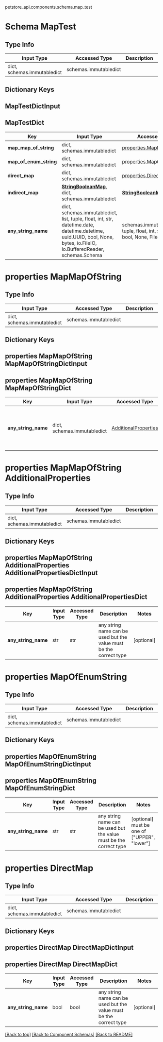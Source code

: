 petstore_api.components.schema.map_test
# Schema MapTest

## Type Info
Input Type | Accessed Type | Description | Notes
------------ | ------------- | ------------- | -------------
dict, schemas.immutabledict | schemas.immutabledict |  |

## Dictionary Keys
## MapTestDictInput
## MapTestDict

Key | Input Type | Accessed Type | Description | Notes
------------ | ------------- | ------------- | ------------- | -------------
**map_map_of_string** | dict, schemas.immutabledict | [properties.MapMapOfString](#properties-mapmapofstring) |  | [optional]
**map_of_enum_string** | dict, schemas.immutabledict | [properties.MapOfEnumString](#properties-mapofenumstring) |  | [optional]
**direct_map** | dict, schemas.immutabledict | [properties.DirectMap](#properties-directmap) |  | [optional]
**indirect_map** | [**StringBooleanMap**](string_boolean_map.md), dict, schemas.immutabledict | [**StringBooleanMap**](string_boolean_map.md) |  | [optional]
**any_string_name** | dict, schemas.immutabledict, list, tuple, float, int, str, datetime.date, datetime.datetime, uuid.UUID, bool, None, bytes, io.FileIO, io.BufferedReader, schemas.Schema | schemas.immutabledict, tuple, float, int, str, bytes, bool, None, FileIO | any string name can be used but the value must be the correct type | [optional]

# properties MapMapOfString

## Type Info
Input Type | Accessed Type | Description | Notes
------------ | ------------- | ------------- | -------------
dict, schemas.immutabledict | schemas.immutabledict |  |

## Dictionary Keys
## properties MapMapOfString MapMapOfStringDictInput
## properties MapMapOfString MapMapOfStringDict

Key | Input Type | Accessed Type | Description | Notes
------------ | ------------- | ------------- | ------------- | -------------
**any_string_name** | dict, schemas.immutabledict | [AdditionalProperties](#properties-mapmapofstring-additionalproperties) | any string name can be used but the value must be the correct type | [optional]

# properties MapMapOfString AdditionalProperties

## Type Info
Input Type | Accessed Type | Description | Notes
------------ | ------------- | ------------- | -------------
dict, schemas.immutabledict | schemas.immutabledict |  |

## Dictionary Keys
## properties MapMapOfString AdditionalProperties AdditionalPropertiesDictInput
## properties MapMapOfString AdditionalProperties AdditionalPropertiesDict

Key | Input Type | Accessed Type | Description | Notes
------------ | ------------- | ------------- | ------------- | -------------
**any_string_name** | str | str | any string name can be used but the value must be the correct type | [optional]

# properties MapOfEnumString

## Type Info
Input Type | Accessed Type | Description | Notes
------------ | ------------- | ------------- | -------------
dict, schemas.immutabledict | schemas.immutabledict |  |

## Dictionary Keys
## properties MapOfEnumString MapOfEnumStringDictInput
## properties MapOfEnumString MapOfEnumStringDict

Key | Input Type | Accessed Type | Description | Notes
------------ | ------------- | ------------- | ------------- | -------------
**any_string_name** | str | str | any string name can be used but the value must be the correct type | [optional] must be one of ["UPPER", "lower"]

# properties DirectMap

## Type Info
Input Type | Accessed Type | Description | Notes
------------ | ------------- | ------------- | -------------
dict, schemas.immutabledict | schemas.immutabledict |  |

## Dictionary Keys
## properties DirectMap DirectMapDictInput
## properties DirectMap DirectMapDict

Key | Input Type | Accessed Type | Description | Notes
------------ | ------------- | ------------- | ------------- | -------------
**any_string_name** | bool | bool | any string name can be used but the value must be the correct type | [optional]

[[Back to top]](#top) [[Back to Component Schemas]](../../../README.md#Component-Schemas) [[Back to README]](../../../README.md)
